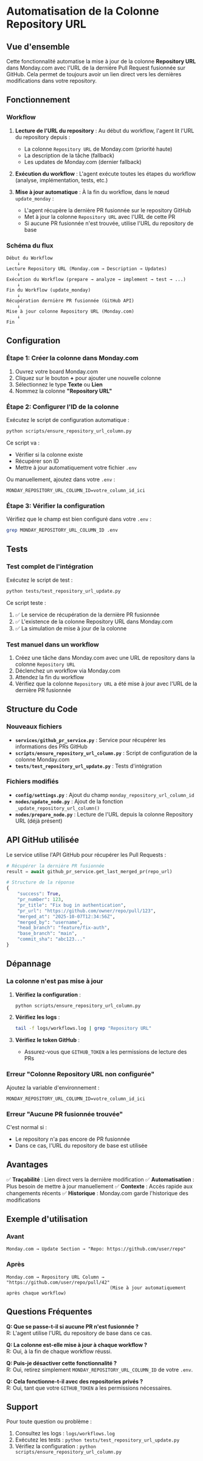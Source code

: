# Automatisation de la Colonne Repository URL

## Vue d'ensemble

Cette fonctionnalité automatise la mise à jour de la colonne **Repository URL** dans Monday.com avec l'URL de la dernière Pull Request fusionnée sur GitHub. Cela permet de toujours avoir un lien direct vers les dernières modifications dans votre repository.

## Fonctionnement

### Workflow

1. **Lecture de l'URL du repository** : Au début du workflow, l'agent lit l'URL du repository depuis :
   - La colonne `Repository URL` de Monday.com (priorité haute)
   - La description de la tâche (fallback)
   - Les updates de Monday.com (dernier fallback)

2. **Exécution du workflow** : L'agent exécute toutes les étapes du workflow (analyse, implémentation, tests, etc.)

3. **Mise à jour automatique** : À la fin du workflow, dans le nœud `update_monday` :
   - L'agent récupère la dernière PR fusionnée sur le repository GitHub
   - Met à jour la colonne `Repository URL` avec l'URL de cette PR
   - Si aucune PR fusionnée n'est trouvée, utilise l'URL du repository de base

### Schéma du flux

```
Début du Workflow
    ↓
Lecture Repository URL (Monday.com → Description → Updates)
    ↓
Exécution du Workflow (prepare → analyze → implement → test → ...)
    ↓
Fin du Workflow (update_monday)
    ↓
Récupération dernière PR fusionnée (GitHub API)
    ↓
Mise à jour colonne Repository URL (Monday.com)
    ↓
Fin
```

## Configuration

### Étape 1: Créer la colonne dans Monday.com

1. Ouvrez votre board Monday.com
2. Cliquez sur le bouton **+** pour ajouter une nouvelle colonne
3. Sélectionnez le type **Texte** ou **Lien**
4. Nommez la colonne **"Repository URL"**

### Étape 2: Configurer l'ID de la colonne

Exécutez le script de configuration automatique :

```bash
python scripts/ensure_repository_url_column.py
```

Ce script va :
- Vérifier si la colonne existe
- Récupérer son ID
- Mettre à jour automatiquement votre fichier `.env`

Ou manuellement, ajoutez dans votre `.env` :

```env
MONDAY_REPOSITORY_URL_COLUMN_ID=votre_column_id_ici
```

### Étape 3: Vérifier la configuration

Vérifiez que le champ est bien configuré dans votre `.env` :

```bash
grep MONDAY_REPOSITORY_URL_COLUMN_ID .env
```

## Tests

### Test complet de l'intégration

Exécutez le script de test :

```bash
python tests/test_repository_url_update.py
```

Ce script teste :
1. ✅ Le service de récupération de la dernière PR fusionnée
2. ✅ L'existence de la colonne Repository URL dans Monday.com
3. ✅ La simulation de mise à jour de la colonne

### Test manuel dans un workflow

1. Créez une tâche dans Monday.com avec une URL de repository dans la colonne `Repository URL`
2. Déclenchez un workflow via Monday.com
3. Attendez la fin du workflow
4. Vérifiez que la colonne `Repository URL` a été mise à jour avec l'URL de la dernière PR fusionnée

## Structure du Code

### Nouveaux fichiers

- **`services/github_pr_service.py`** : Service pour récupérer les informations des PRs GitHub
- **`scripts/ensure_repository_url_column.py`** : Script de configuration de la colonne Monday.com
- **`tests/test_repository_url_update.py`** : Tests d'intégration

### Fichiers modifiés

- **`config/settings.py`** : Ajout du champ `monday_repository_url_column_id`
- **`nodes/update_node.py`** : Ajout de la fonction `_update_repository_url_column()`
- **`nodes/prepare_node.py`** : Lecture de l'URL depuis la colonne Repository URL (déjà présent)

## API GitHub utilisée

Le service utilise l'API GitHub pour récupérer les Pull Requests :

```python
# Récupérer la dernière PR fusionnée
result = await github_pr_service.get_last_merged_pr(repo_url)

# Structure de la réponse
{
    "success": True,
    "pr_number": 123,
    "pr_title": "Fix bug in authentication",
    "pr_url": "https://github.com/owner/repo/pull/123",
    "merged_at": "2025-10-07T12:34:56Z",
    "merged_by": "username",
    "head_branch": "feature/fix-auth",
    "base_branch": "main",
    "commit_sha": "abc123..."
}
```

## Dépannage

### La colonne n'est pas mise à jour

1. **Vérifiez la configuration** :
   ```bash
   python scripts/ensure_repository_url_column.py
   ```

2. **Vérifiez les logs** :
   ```bash
   tail -f logs/workflows.log | grep "Repository URL"
   ```

3. **Vérifiez le token GitHub** :
   - Assurez-vous que `GITHUB_TOKEN` a les permissions de lecture des PRs

### Erreur "Colonne Repository URL non configurée"

Ajoutez la variable d'environnement :

```env
MONDAY_REPOSITORY_URL_COLUMN_ID=votre_column_id_ici
```

### Erreur "Aucune PR fusionnée trouvée"

C'est normal si :
- Le repository n'a pas encore de PR fusionnée
- Dans ce cas, l'URL du repository de base est utilisée

## Avantages

✅ **Traçabilité** : Lien direct vers la dernière modification
✅ **Automatisation** : Plus besoin de mettre à jour manuellement
✅ **Contexte** : Accès rapide aux changements récents
✅ **Historique** : Monday.com garde l'historique des modifications

## Exemple d'utilisation

### Avant

```
Monday.com → Update Section → "Repo: https://github.com/user/repo"
```

### Après

```
Monday.com → Repository URL Column → "https://github.com/user/repo/pull/42"
                                      (Mise à jour automatiquement après chaque workflow)
```

## Questions Fréquentes

**Q: Que se passe-t-il si aucune PR n'est fusionnée ?**  
R: L'agent utilise l'URL du repository de base dans ce cas.

**Q: La colonne est-elle mise à jour à chaque workflow ?**  
R: Oui, à la fin de chaque workflow réussi.

**Q: Puis-je désactiver cette fonctionnalité ?**  
R: Oui, retirez simplement `MONDAY_REPOSITORY_URL_COLUMN_ID` de votre `.env`.

**Q: Cela fonctionne-t-il avec des repositories privés ?**  
R: Oui, tant que votre `GITHUB_TOKEN` a les permissions nécessaires.

## Support

Pour toute question ou problème :
1. Consultez les logs : `logs/workflows.log`
2. Exécutez les tests : `python tests/test_repository_url_update.py`
3. Vérifiez la configuration : `python scripts/ensure_repository_url_column.py`

